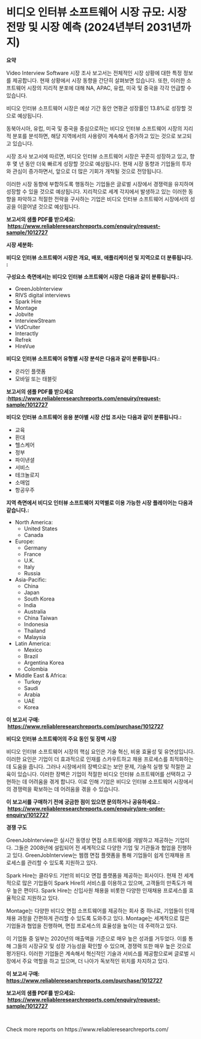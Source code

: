 <p><h1>비디오 인터뷰 소프트웨어 시장 규모: 시장 전망 및 시장 예측 (2024년부터 2031년까지)</h1></p><p><strong>요약</strong></p>
<p><p>Video Interview Software 시장 조사 보고서는 전체적인 시장 상황에 대한 특정 정보를 제공합니다. 현재 상황에서 시장 동향을 간단히 살펴보면 있습니다. 또한, 이러한 소프트웨어 시장의 지리적 분포에 대해 NA, APAC, 유럽, 미국 및 중국을 각각 언급할 수 있습니다.</p><p>비디오 인터뷰 소프트웨어 시장은 예상 기간 동안 연평균 성장률인 13.8%로 성장할 것으로 예상됩니다.</p><p>동북아시아, 유럽, 미국 및 중국을 중심으로하는 비디오 인터뷰 소프트웨어 시장의 지리적 분포를 분석하면, 해당 지역에서의 사용량이 계속해서 증가하고 있는 것으로 보고되고 있습니다.</p><p>시장 조사 보고서에 따르면, 비디오 인터뷰 소프트웨어 시장은 꾸준히 성장하고 있고, 향후 몇 년 동안 더욱 빠르게 성장할 것으로 예상됩니다. 현재 시장 동향과 기업들의 투자와 관심이 증가하면서, 앞으로 더 많은 기회가 개척될 것으로 전망됩니다.</p><p>이러한 시장 동향에 부합하도록 행동하는 기업들은 글로벌 시장에서 경쟁력을 유지하며 성장할 수 있을 것으로 예상됩니다. 지리적으로 세계 각지에서 발생하고 있는 이러한 동향을 파악하고 적절한 전략을 구사하는 기업은 비디오 인터뷰 소프트웨어 시장에서의 성공을 이끌어낼 것으로 예상됩니다.</p></p>
<p><strong>보고서의 샘플 PDF를 받으세요: &nbsp;<a href="https://www.reliableresearchreports.com/enquiry/request-sample/1012727">https://www.reliableresearchreports.com/enquiry/request-sample/1012727</a></strong></p>
<p><strong>시장 세분화:</strong></p>
<p><strong> 비디오 인터뷰 소프트웨어 시장은 개요, 배포, 애플리케이션 및 지역으로 더 분류됩니다. :</strong></p>
<p><strong>구성요소 측면에서는 비디오 인터뷰 소프트웨어 시장은 다음과 같이 분류됩니다.:</strong></p>
<p><ul><li>GreenJobInterview</li><li>RIVS digital interviews</li><li>Spark Hire</li><li>Montage</li><li>Jobvite</li><li>InterviewStream</li><li>VidCruiter</li><li>Interactly</li><li>Refrek</li><li>HireVue</li></ul></p>
<p><strong> 비디오 인터뷰 소프트웨어 유형별 시장 분석은 다음과 같이 분류됩니다.:</strong></p>
<p><ul><li>온라인 플랫폼</li><li>모바일 또는 태블릿</li></ul></p>
<p><strong>보고서의 샘플 PDF를 받으세요 :<a href="https://www.reliableresearchreports.com/enquiry/request-sample/1012727">https://www.reliableresearchreports.com/enquiry/request-sample/1012727</a></strong></p>
<p><strong> 비디오 인터뷰 소프트웨어 응용 분야별 시장 산업 조사는 다음과 같이 분류됩니다.:</strong></p>
<p><ul><li>교육</li><li>환대</li><li>헬스케어</li><li>정부</li><li>파이낸셜</li><li>서비스</li><li>테크놀로지</li><li>소매업</li><li>항공우주</li></ul></p>
<p><strong>지역 측면에서 비디오 인터뷰 소프트웨어 지역별로 이용 가능한 시장 플레이어는 다음과 같습니다.:</strong></p>
<p><ul>
    <li>
        North America:
        <ul>
            <li>United States</li>
            <li>Canada</li>
        </ul>
    </li>
    <li>
        Europe:
        <ul>
            <li>Germany</li>
            <li>France</li>
            <li>U.K.</li>
            <li>Italy</li>
            <li>Russia</li>
        </ul>
    </li>
    <li>
        Asia-Pacific:
        <ul>
            <li>China</li>
            <li>Japan</li>
            <li>South Korea</li>
            <li>India</li>
            <li>Australia</li>
            <li>China Taiwan</li>
            <li>Indonesia</li>
            <li>Thailand</li>
            <li>Malaysia</li>
        </ul>
    </li>
    <li>
        Latin America:
        <ul>
            <li>Mexico</li>
            <li>Brazil</li>
            <li>Argentina Korea</li>
            <li>Colombia</li>
        </ul>
    </li>
    <li>
        Middle East & Africa:
        <ul>
            <li>Turkey</li>
            <li>Saudi</li>
            <li>Arabia</li>
            <li>UAE</li>
            <li>Korea</li>
        </ul>
    </li>
    </ul></p>
<p><strong>이 보고서 구매: &nbsp;<a href="https://www.reliableresearchreports.com/purchase/1012727">https://www.reliableresearchreports.com/purchase/1012727</a></strong></p>
<p><strong>비디오 인터뷰 소프트웨어의 주요 동인 및 장벽 시장</strong></p>
<p><p>비디오 인터뷰 소프트웨어 시장의 핵심 요인은 기술 혁신, 비용 효율성 및 유연성입니다. 이러한 요인은 기업이 더 효과적으로 인재를 스카우트하고 채용 프로세스를 최적화하는 데 도움을 줍니다. 그러나 시장에서의 장벽으로는 보안 문제, 기술적 실행 및 적절한 교육이 있습니다. 이러한 장벽은 기업이 적절한 비디오 인터뷰 소프트웨어를 선택하고 구현하는 데 어려움을 겪게 합니다. 이로 인해 기업은 비디오 인터뷰 소프트웨어 시장에서의 경쟁력을 확보하는 데 어려움을 겪을 수 있습니다.</p></p>
<p><strong>이 보고서를 구매하기 전에 궁금한 점이 있으면 문의하거나 공유하세요.: &nbsp;<a href="https://www.reliableresearchreports.com/enquiry/pre-order-enquiry/1012727">https://www.reliableresearchreports.com/enquiry/pre-order-enquiry/1012727</a></strong></p>
<p><strong>경쟁 구도</strong></p>
<p><p>GreenJobInterview은 실시간 동영상 면접 소프트웨어를 개발하고 제공하는 기업이다. 그들은 2008년에 설립되어 전 세계적으로 다양한 기업 및 기관들과 협업을 진행하고 있다. GreenJobInterview는 웹캠 면접 플랫폼을 통해 기업들이 쉽게 인재채용 프로세스를 관리할 수 있도록 지원하고 있다.</p><p>Spark Hire는 클라우드 기반의 비디오 면접 플랫폼을 제공하는 회사이다. 현재 전 세계적으로 많은 기업들이 Spark Hire의 서비스를 이용하고 있으며, 고객들의 만족도가 매우 높은 편이다. Spark Hire는 신입사원 채용을 비롯한 다양한 인재채용 프로세스를 효율적으로 지원하고 있다.</p><p>Montage는 다양한 비디오 면접 소프트웨어를 제공하는 회사 중 하나로, 기업들이 인재채용 과정을 간편하게 관리할 수 있도록 도와주고 있다. Montage는 세계적으로 많은 기업들과 협업을 진행하며, 면접 프로세스의 효율성을 높이는 데 주력하고 있다.</p><p>이 기업들 중 일부는 2020년의 매출액을 기준으로 매우 높은 성과를 거두었다. 이를 통해 그들의 시장규모 및 성장 가능성을 확인할 수 있으며, 경쟁력 또한 매우 높은 것으로 평가된다. 이러한 기업들은 계속해서 혁신적인 기술과 서비스를 제공함으로써 글로벌 시장에서 주요 역할을 하고 있으며, 더 나아가 독보적인 위치를 차지하고 있다.</p></p>
<p><strong>이 보고서 구매: &nbsp; <a href="https://www.reliableresearchreports.com/purchase/1012727">https://www.reliableresearchreports.com/purchase/1012727</a></strong></p>
<p><strong>보고서의 샘플 PDF를 받으세요: &nbsp;<a href="https://www.reliableresearchreports.com/enquiry/request-sample/1012727">https://www.reliableresearchreports.com/enquiry/request-sample/1012727</a></strong><strong></strong></p>
<p>&nbsp;</p>
<p>Check more reports on https://www.reliableresearchreports.com/</p>